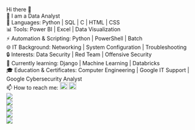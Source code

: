 Hi there 👋  
💼 I am a Data Analyst  
💬 Languages: Python | SQL | C | HTML | CSS  
📊 Tools: Power BI | Excel | Data Visualization  
⚡ Automation & Scripting: Python | PowerShell | Batch  
🌐 IT Background: Networking | System Configuration | Troubleshooting  
🔒 Interests: Data Security | Red Team | Offensive Security  
🌱 Currently learning: Django | Machine Learning | Databricks  
🎓 Education & Certificates: Computer Engineering | Google IT Support | Google Cybersecurity Analyst  
📫 How to reach me: <a href="https://www.linkedin.com/in/gabrielalexanndre/" target="_blank"><img width="20" height="20" src="https://github.com/user-attachments/assets/100e8378-d16f-4082-88e8-1bf65ffe933c" /></a> <a href="mailto:gabrielalexandre@proton.me"><img width="20" height="20" src="https://github.com/user-attachments/assets/8c35c26e-0735-41fb-9b5d-28457574b4b1" /></a>  
![](https://github-profile-summary-cards.vercel.app/api/cards/profile-details?username=gmalexandre&theme=github_dark)  
![](https://github-profile-summary-cards.vercel.app/api/cards/repos-per-language?username=gmalexandre&theme=github_dark)  
![](https://github-profile-summary-cards.vercel.app/api/cards/most-commit-language?username=gmalexandre&theme=github_dark)  
![](https://github-profile-summary-cards.vercel.app/api/cards/stats?username=gmalexandre&theme=github_dark)  
![](https://github-profile-summary-cards.vercel.app/api/cards/productive-time?username=gmalexandre&theme=github_dark)
